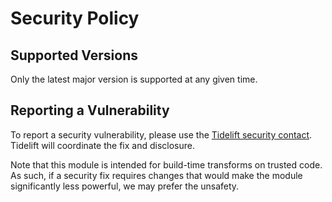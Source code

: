 # Security Policy

## Supported Versions
Only the latest major version is supported at any given time.

## Reporting a Vulnerability
To report a security vulnerability, please use the
[Tidelift security contact](https://tidelift.com/security).
Tidelift will coordinate the fix and disclosure.

Note that this module is intended for build-time transforms on
trusted code. As such, if a security fix requires changes that
would make the module significantly less powerful, we may prefer
the unsafety.
